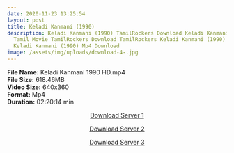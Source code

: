 ```yaml
---
date: 2020-11-23 13:25:54
layout: post
title: Keladi Kanmani (1990)
description: Keladi Kanmani (1990) TamilRockers Download Keladi Kanmani (1990)
  Tamil Movie TamilRockers Download TamilRockers Keladi Kanmani (1990) Download
  Keladi Kanmani (1990) Mp4 Download
image: /assets/img/uploads/download-4-.jpg
---
```

<!--StartFragment-->

**File Name:** Keladi Kanmani 1990 HD.mp4\
**File Size:** 618.46MB\
**Video Size:** 640x360\
**Format:** Mp4\
**Duration:** 02:20:14 min

<!--EndFragment-->

<center>

<a href="http://s26.uptofiles.net//files/Tamil%20HD%20Mobile%20Movies/Keladi%20Kanmani%20(1990)/Keladi%20Kanmani%20(DVD)/Keladi%20Kanmani%20(Tamil)/Keladi%20Kanmani%20(640x360)/Keladi%20Kanmani%201990%20HD.mp4" class="myButton">Download Server 1</a>

<a href="http://s26.uptofiles.net//files/Tamil%20HD%20Mobile%20Movies/Keladi%20Kanmani%20(1990)/Keladi%20Kanmani%20(DVD)/Keladi%20Kanmani%20(Tamil)/Keladi%20Kanmani%20(640x360)/Keladi%20Kanmani%201990%20HD.mp4" class="myButton">Download Server 2</a>

<a href="http://s26.uptofiles.net//files/Tamil%20HD%20Mobile%20Movies/Keladi%20Kanmani%20(1990)/Keladi%20Kanmani%20(DVD)/Keladi%20Kanmani%20(Tamil)/Keladi%20Kanmani%20(640x360)/Keladi%20Kanmani%201990%20HD.mp4" class="myButton">Download Server 3</a>

</center>